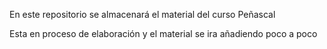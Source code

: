 En este repositorio se almacenará el material del curso Peñascal 

Esta en proceso de elaboración y el material se ira añadiendo poco a poco
